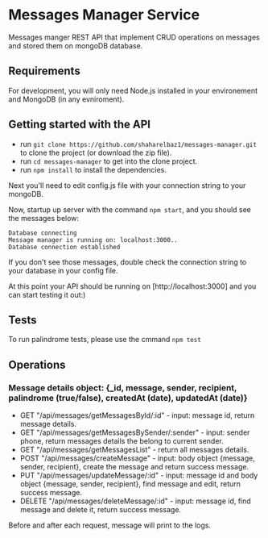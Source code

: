 # Messages Manager Service
Messages manger REST API that implement CRUD operations on messages and stored them on mongoDB database.

## Requirements
For development, you will only need Node.js installed in your environement and MongoDB (in any evniroment).

## Getting started with the API

- run ```git clone https://github.com/shaharelbaz1/messages-manager.git``` to clone the project (or download the zip file).
- run ```cd messages-manager``` to get into the clone project.
- run ```npm install``` to install the dependencies.


Next you'll need to edit config.js file with your connection string to your mongoDB.

Now, startup up server with the command ```npm start```, and you should see the messages below:

	Database connecting
	Message manager is running on: localhost:3000..
	Database connection established

If you don't see those messages, double check the connection string to your database in your config file.

At this point your API should be running on [http://localhost:3000] and you can start testing it out:)

## Tests
To run palindrome tests, please use the cmmand ```npm test```

## Operations
### Message details object: {_id, message, sender, recipient, palindrome (true/false), createdAt (date), updatedAt (date)}
- GET "/api/messages/getMessagesById/:id" - input: message id, return message details.
- GET "/api/messages/getMessagesBySender/:sender" - input: sender phone, return messages details the belong to current sender.
- GET "/api/messages/getMessagesList" - return all messages details.
- POST "/api/messages/createMessage" - input: body object {message, sender, recipient}, create the message and return success message.
- PUT "/api/messages/updateMessage/:id" - input: message id and body object {message, sender, recipient}, find message and edit, return success message.
- DELETE "/api/messages/deleteMessage/:id" - input: message id, find message and delete it, return success message.
 
 Before and after each request, message will print to the logs.
